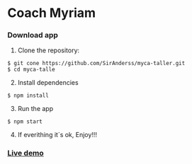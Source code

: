 # Coach Myriam

### Download app

1. Clone the repository:

```
$ git cone https://github.com/SirAnderss/myca-taller.git
$ cd myca-talle
```

2. Install dependencies

```
$ npm install
```

3. Run the app
```
$ npm start
```

4. If everithing it´s ok, Enjoy!!!

### [Live demo](https://coach-myriam.web.app/)
